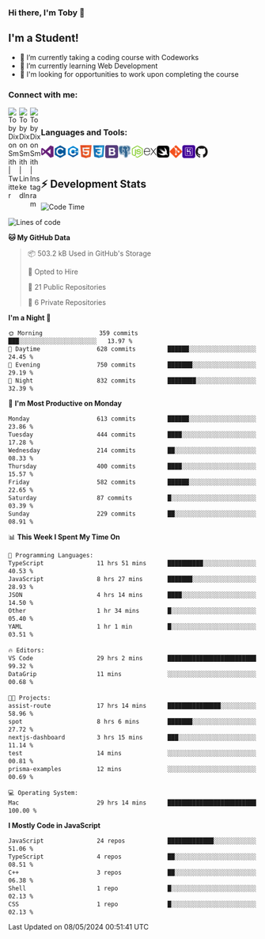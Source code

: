 ### Hi there, I'm Toby 👋

## I'm a Student!
- 🔭 I’m currently taking a coding course with Codeworks
- 🌱 I’m currently learning Web Development
- 💬 I'm looking for opportunities to work upon completing the course

### Connect with me:

[<img align="left" alt="Toby Dixon Smith | Twitter" width="22px" src="https://cdn.jsdelivr.net/npm/simple-icons@v3/icons/twitter.svg" />][twitter]
[<img align="left" alt="Toby Dixon Smith | LinkedIn" width="22px" src="https://cdn.jsdelivr.net/npm/simple-icons@v3/icons/linkedin.svg" />][linkedin]
[<img align="left" alt="Toby Dixon Smith | Instagram" width="22px" src="https://cdn.jsdelivr.net/npm/simple-icons@v3/icons/instagram.svg" />][instagram]

[twitter]: https://twitter.com/TobyDixonSmith1
[instagram]: https://www.instagram.com/toby_ds1/
[linkedin]: https://www.linkedin.com/in/toby-dixon-smith-4734331a3/

<br />

### Languages and Tools:

<img align="left" alt="Visual Studio Code" title="Visual Studio Code" width="26px" src="logos/visualstudio.png" />
<img align="left" alt="C" title="C" width="26px" src="logos/c.png" />
<img align="left" alt="C++" title="C++" width="26px" src="logos/c-plus.png" />
<img align="left" alt="HTML5" title="HTML 5" width="26px" src="logos/html.png" />
<img align="left" alt="CSS3" title="CSS 3" width="26px" src="logos/css3.png" />
<img align="left" alt="BootStrap" title="BootStrap" width="26px" src="logos/bootstrap.png" />
<img align="left" alt="PostgresSQL" title="PostgresSPQ" width="26px" src="logos/postgresql.png" />
<img align="left" alt="Node JS" title="Node JS" width="26px" src="logos/node-js.png" />
<img align="left" alt="Express" title="Express" width="26px" src="logos/express.png" />
<img align="left" alt="Swift" title="Swift" width="26px" src="logos/swift.png" />
<img align="left" alt="Git" title="Git" width="26px" src="logos/git.png" />
<img align="left" alt="Heroku" title="Heroku" width="26px" src="logos/heroku.png" />
<img align="left" alt="GitHub" title="GitHub" width="26px" src="logos/github.png" />
<br />
<br />

## :zap: Development Stats

<!--START_SECTION:waka-->
![Code Time](http://img.shields.io/badge/Code%20Time-533%20hrs-blue)

![Lines of code](https://img.shields.io/badge/From%20Hello%20World%20I%27ve%20Written-2.1%20million%20lines%20of%20code-blue)

**🐱 My GitHub Data** 

> 📦 503.2 kB Used in GitHub's Storage 
 > 
> 💼 Opted to Hire
 > 
> 📜 21 Public Repositories 
 > 
> 🔑 6 Private Repositories 
 > 
**I'm a Night 🦉** 

```text
🌞 Morning                359 commits         ███░░░░░░░░░░░░░░░░░░░░░░   13.97 % 
🌆 Daytime                628 commits         ██████░░░░░░░░░░░░░░░░░░░   24.45 % 
🌃 Evening                750 commits         ███████░░░░░░░░░░░░░░░░░░   29.19 % 
🌙 Night                  832 commits         ████████░░░░░░░░░░░░░░░░░   32.39 % 
```
📅 **I'm Most Productive on Monday** 

```text
Monday                   613 commits         ██████░░░░░░░░░░░░░░░░░░░   23.86 % 
Tuesday                  444 commits         ████░░░░░░░░░░░░░░░░░░░░░   17.28 % 
Wednesday                214 commits         ██░░░░░░░░░░░░░░░░░░░░░░░   08.33 % 
Thursday                 400 commits         ████░░░░░░░░░░░░░░░░░░░░░   15.57 % 
Friday                   582 commits         ██████░░░░░░░░░░░░░░░░░░░   22.65 % 
Saturday                 87 commits          █░░░░░░░░░░░░░░░░░░░░░░░░   03.39 % 
Sunday                   229 commits         ██░░░░░░░░░░░░░░░░░░░░░░░   08.91 % 
```


📊 **This Week I Spent My Time On** 

```text
💬 Programming Languages: 
TypeScript               11 hrs 51 mins      ██████████░░░░░░░░░░░░░░░   40.53 % 
JavaScript               8 hrs 27 mins       ███████░░░░░░░░░░░░░░░░░░   28.93 % 
JSON                     4 hrs 14 mins       ████░░░░░░░░░░░░░░░░░░░░░   14.50 % 
Other                    1 hr 34 mins        █░░░░░░░░░░░░░░░░░░░░░░░░   05.40 % 
YAML                     1 hr 1 min          █░░░░░░░░░░░░░░░░░░░░░░░░   03.51 % 

🔥 Editors: 
VS Code                  29 hrs 2 mins       █████████████████████████   99.32 % 
DataGrip                 11 mins             ░░░░░░░░░░░░░░░░░░░░░░░░░   00.68 % 

🐱‍💻 Projects: 
assist-route             17 hrs 14 mins      ███████████████░░░░░░░░░░   58.96 % 
spot                     8 hrs 6 mins        ███████░░░░░░░░░░░░░░░░░░   27.72 % 
nextjs-dashboard         3 hrs 15 mins       ███░░░░░░░░░░░░░░░░░░░░░░   11.14 % 
test                     14 mins             ░░░░░░░░░░░░░░░░░░░░░░░░░   00.81 % 
prisma-examples          12 mins             ░░░░░░░░░░░░░░░░░░░░░░░░░   00.69 % 

💻 Operating System: 
Mac                      29 hrs 14 mins      █████████████████████████   100.00 % 
```

**I Mostly Code in JavaScript** 

```text
JavaScript               24 repos            █████████████░░░░░░░░░░░░   51.06 % 
TypeScript               4 repos             ██░░░░░░░░░░░░░░░░░░░░░░░   08.51 % 
C++                      3 repos             ██░░░░░░░░░░░░░░░░░░░░░░░   06.38 % 
Shell                    1 repo              █░░░░░░░░░░░░░░░░░░░░░░░░   02.13 % 
CSS                      1 repo              █░░░░░░░░░░░░░░░░░░░░░░░░   02.13 % 
```




 Last Updated on 08/05/2024 00:51:41 UTC
<!--END_SECTION:waka-->
